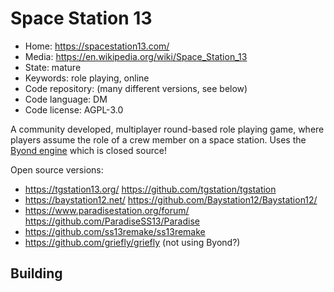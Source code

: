 # Space Station 13

- Home: https://spacestation13.com/
- Media: https://en.wikipedia.org/wiki/Space_Station_13
- State: mature
- Keywords: role playing, online
- Code repository: (many different versions, see below)
- Code language: DM
- Code license: AGPL-3.0

A community developed, multiplayer round-based role playing game, where players assume the role of a crew member on a space station.
Uses the [Byond engine]() which is closed source!

Open source versions:
+ https://tgstation13.org/ https://github.com/tgstation/tgstation
+ https://baystation12.net/ https://github.com/Baystation12/Baystation12/
+ https://www.paradisestation.org/forum/ https://github.com/ParadiseSS13/Paradise
+ https://github.com/ss13remake/ss13remake
+ https://github.com/griefly/griefly (not using Byond?)

## Building

